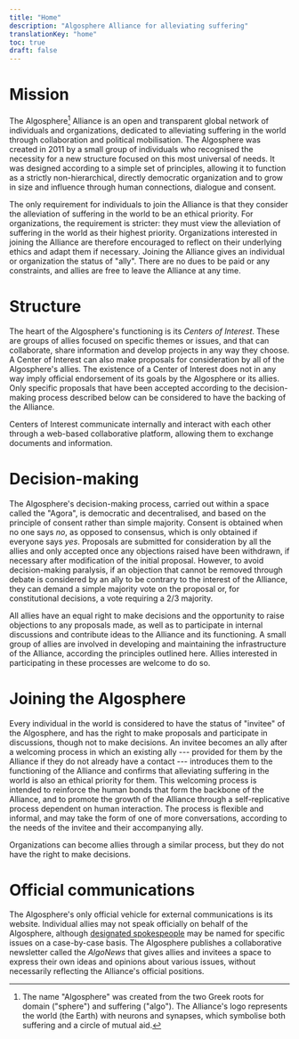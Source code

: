 ```yaml
---
title: "Home"
description: "Algosphere Alliance for alleviating suffering"
translationKey: "home"
toc: true
draft: false
---
```


# Mission
The Algosphere[^1] Alliance is an open and transparent global network of individuals and organizations, dedicated to alleviating suffering in the world through collaboration and political mobilisation. The Algosphere was created in 2011 by a small group of individuals who recognised the necessity for a new structure focused on this most universal of needs. It was designed according to a simple set of principles, allowing it to function as a strictly non-hierarchical, directly democratic organization and to grow in size and influence through human connections, dialogue and consent.

The only requirement for individuals to join the Alliance is that they consider the alleviation of suffering in the world to be an ethical priority. For organizations, the requirement is stricter: they must view the alleviation of suffering in the world as their highest priority. Organizations interested in joining the Alliance are therefore encouraged to reflect on their underlying ethics and adapt them if necessary. Joining the Alliance gives an individual or organization the status of "ally". There are no dues to be paid or any constraints, and allies are free to leave the Alliance at any time.

# Structure
The heart of the Algosphere's functioning is its *Centers of Interest*. These are groups of allies focused on specific themes or issues, and that can collaborate, share information and develop projects in any way they choose. A Center of Interest can also make proposals for consideration by all of the Algosphere's allies. The existence of a Center of Interest does not in any way imply official endorsement of its goals by the Algosphere or its allies. Only specific proposals that have been accepted according to the decision-making process described below can be considered to have the backing of the Alliance.

Centers of Interest communicate internally and interact with each other through a web-based collaborative platform, allowing them to exchange documents and information.

# Decision-making
The Algosphere's decision-making process, carried out within a space called the "Agora", is democratic and decentralised, and based on the principle of consent rather than simple majority. Consent is obtained when no one says *no*, as opposed to consensus, which is only obtained if everyone says *yes*. Proposals are submitted for consideration by all the allies and only accepted once any objections raised have been withdrawn, if necessary after modification of the initial proposal. However, to avoid decision-making paralysis, if an objection that cannot be removed through debate is considered by an ally to be contrary to the interest of the Alliance, they can demand a simple majority vote on the proposal or, for constitutional decisions, a vote requiring a 2/3 majority.

All allies have an equal right to make decisions and the opportunity to raise objections to any proposals made, as well as to participate in internal discussions and contribute ideas to the Alliance and its functioning. A small group of allies are involved in developing and maintaining the infrastructure of the Alliance, according the principles outlined here. Allies interested in participating in these processes are welcome to do so.

# Joining the Algosphere
Every individual in the world is considered to have the status of "invitee" of the Algosphere, and has the right to make proposals and participate in discussions, though not to make decisions. An invitee becomes an ally after a welcoming process in which an existing ally --- provided for them by the Alliance if they do not already have a contact --- introduces them to the functioning of the Alliance and confirms that alleviating suffering in the world is also an ethical priority for them. This welcoming process is intended to reinforce the human bonds that form the backbone of the Alliance, and to promote the growth of the Alliance through a self-replicative process dependent on human interaction. The process is flexible and informal, and may take the form of one of more conversations, according to the needs of the invitee and their accompanying ally.

Organizations can become allies through a similar process, but they do not have the right to make decisions.

# Official communications
The Algosphere's only official vehicle for external communications is its website. Individual allies may not speak officially on behalf of the Algosphere, although [designated spokespeople](mandates) may be named for specific issues on a case-by-case basis. The Algosphere publishes a collaborative newsletter called the *AlgoNews* that gives allies and invitees a space to express their own ideas and opinions about various issues, without necessarily reflecting the Alliance's official positions.

[^1]: The name "Algosphere" was created from the two Greek roots for domain ("sphere") and suffering ("algo"). The Alliance's logo represents the world (the Earth) with neurons and synapses, which symbolise both suffering and a circle of mutual aid.
